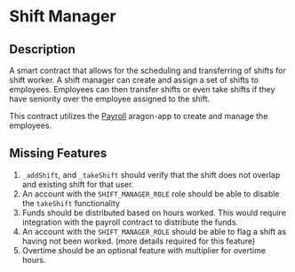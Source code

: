 # Shift Manager
## Description
A smart contract that allows for the scheduling and transferring of shifts for shift worker. A shift manager can create and assign a set of shifts to employees. Employees can then transfer shifts or even take shifts if they have seniority over the employee assigned to the shift.

This contract utilizes the [Payroll](https://github.com/aflesher/aragon-apps/tree/master/future-apps/payroll) aragon-app to create and manage the employees.

## Missing Features
1. `_addShift`, and `_takeShift` should verify that the shift does not overlap and existing shift for that user.
2. An account with the `SHIFT_MANAGER_ROLE` role should be able to disable the `takeShift` functionality
3. Funds should be distributed based on hours worked. This would require integration with the payroll contract to distribute the funds.
4. An account with the `SHIFT_MANAGER_ROLE` should be able to flag a shift as having not been worked. (more details required for this feature)
5. Overtime should be an optional feature with multiplier for overtime hours.
